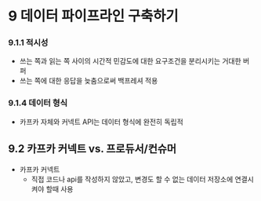 # 9 데이터 파이프라인 구축하기
### 9.1.1 적시성
- 쓰는 쪽과 읽는 쪽 사이의 시간적 민감도에 대한 요구조건을 분리시키는 거대한 버퍼
- 쓰는 쪽에 대한 응답을 늦춤으로써 백프레셔 적용

### 9.1.4 데이터 형식
- 카프카 자체와 커넥트 API는 데이터 형식에 완전히 독립적

## 9.2 카프카 커넥트 vs. 프로듀서/컨슈머
- 카프카 커넥트
  - 직접 코드나 api를 작성하지 않았고, 변경도 할 수 없는 데이터 저장소에 연결시켜야 할때 사용